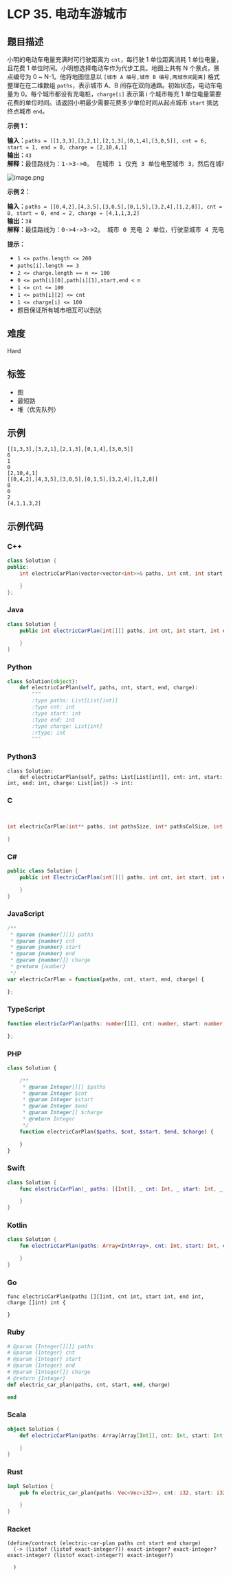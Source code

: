 # LCP 35. 电动车游城市

## 题目描述

<p>小明的电动车电量充满时可行驶距离为&nbsp;<code>cnt</code>，每行驶 1 单位距离消耗 1 单位电量，且花费 1 单位时间。小明想选择电动车作为代步工具。地图上共有 N 个景点，景点编号为 0 ~ N-1。他将地图信息以&nbsp;<code>[城市 A 编号,城市 B 编号,两城市间距离]</code>&nbsp;格式整理在在二维数组&nbsp;<code>paths</code>，表示城市 A、B 间存在双向通路。初始状态，电动车电量为 0。每个城市都设有充电桩，<code>charge[i]</code>&nbsp;表示第 i 个城市每充 1 单位电量需要花费的单位时间。请返回小明最少需要花费多少单位时间从起点城市&nbsp;<code>start</code>&nbsp;抵达终点城市&nbsp;<code>end</code>。</p>

<p><strong>示例 1：</strong></p>

<pre>
<strong>输入：</strong><code>paths = [[1,3,3],[3,2,1],[2,1,3],[0,1,4],[3,0,5]], cnt = 6, start = 1, end = 0, charge = [2,10,4,1]</code>
<strong>输出：</strong><code>43</code>
<strong>解释：</strong>最佳路线为：1-&gt;3-&gt;0。 在城市 1 仅充 3 单位电至城市 3，然后在城市 3 充 5 单位电，行驶至城市 0。 充电用时共 3*10 + 5*1= 35 行驶用时 3 + 5 = 8，此时总用时最短 43。
</pre>
<img alt="image.png" src="https://pic.leetcode-cn.com/1616125304-mzVxIV-image.png" />
<p><strong>示例 2：</strong></p>

<pre>
<strong>输入：</strong><code>paths = [[0,4,2],[4,3,5],[3,0,5],[0,1,5],[3,2,4],[1,2,8]], cnt = 8, start = 0, end = 2, charge = [4,1,1,3,2]</code>
<strong>输出：</strong><code>38</code>
<strong>解释：</strong>最佳路线为：0-&gt;4-&gt;3-&gt;2。 城市 0 充电 2 单位，行驶至城市 4 充电 8 单位，行驶至城市 3 充电 1 单位，最终行驶至城市 2。 充电用时 4*2+2*8+3*1 = 27 行驶用时 2+5+4 = 11，总用时最短 38。
</pre>

<p><strong>提示：</strong></p>

<ul>
	<li><code>1 &lt;= paths.length &lt;= 200</code></li>
	<li><code>paths[i].length == 3</code></li>
	<li><code>2 &lt;= charge.length == n &lt;= 100</code></li>
	<li><code>0 &lt;= path[i][0],path[i][1],start,end &lt; n</code></li>
	<li><code>1 &lt;= cnt &lt;= 100</code></li>
	<li><code>1 &lt;= path[i][2] &lt;= cnt</code></li>
	<li><code>1 &lt;= charge[i] &lt;= 100</code></li>
	<li>题目保证所有城市相互可以到达</li>
</ul>


## 难度

Hard

## 标签

- 图
- 最短路
- 堆（优先队列）

## 示例

```
[[1,3,3],[3,2,1],[2,1,3],[0,1,4],[3,0,5]]
6
1
0
[2,10,4,1]
[[0,4,2],[4,3,5],[3,0,5],[0,1,5],[3,2,4],[1,2,8]]
8
0
2
[4,1,1,3,2]
```

## 示例代码

### C++

```cpp
class Solution {
public:
    int electricCarPlan(vector<vector<int>>& paths, int cnt, int start, int end, vector<int>& charge) {

    }
};
```

### Java

```java
class Solution {
    public int electricCarPlan(int[][] paths, int cnt, int start, int end, int[] charge) {

    }
}
```

### Python

```python
class Solution(object):
    def electricCarPlan(self, paths, cnt, start, end, charge):
        """
        :type paths: List[List[int]]
        :type cnt: int
        :type start: int
        :type end: int
        :type charge: List[int]
        :rtype: int
        """
```

### Python3

```python3
class Solution:
    def electricCarPlan(self, paths: List[List[int]], cnt: int, start: int, end: int, charge: List[int]) -> int:
```

### C

```c


int electricCarPlan(int** paths, int pathsSize, int* pathsColSize, int cnt, int start, int end, int* charge, int chargeSize){

}
```

### C#

```csharp
public class Solution {
    public int ElectricCarPlan(int[][] paths, int cnt, int start, int end, int[] charge) {

    }
}
```

### JavaScript

```javascript
/**
 * @param {number[][]} paths
 * @param {number} cnt
 * @param {number} start
 * @param {number} end
 * @param {number[]} charge
 * @return {number}
 */
var electricCarPlan = function(paths, cnt, start, end, charge) {

};
```

### TypeScript

```typescript
function electricCarPlan(paths: number[][], cnt: number, start: number, end: number, charge: number[]): number {

};
```

### PHP

```php
class Solution {

    /**
     * @param Integer[][] $paths
     * @param Integer $cnt
     * @param Integer $start
     * @param Integer $end
     * @param Integer[] $charge
     * @return Integer
     */
    function electricCarPlan($paths, $cnt, $start, $end, $charge) {

    }
}
```

### Swift

```swift
class Solution {
    func electricCarPlan(_ paths: [[Int]], _ cnt: Int, _ start: Int, _ end: Int, _ charge: [Int]) -> Int {

    }
}
```

### Kotlin

```kotlin
class Solution {
    fun electricCarPlan(paths: Array<IntArray>, cnt: Int, start: Int, end: Int, charge: IntArray): Int {

    }
}
```

### Go

```golang
func electricCarPlan(paths [][]int, cnt int, start int, end int, charge []int) int {

}
```

### Ruby

```ruby
# @param {Integer[][]} paths
# @param {Integer} cnt
# @param {Integer} start
# @param {Integer} end
# @param {Integer[]} charge
# @return {Integer}
def electric_car_plan(paths, cnt, start, end, charge)

end
```

### Scala

```scala
object Solution {
    def electricCarPlan(paths: Array[Array[Int]], cnt: Int, start: Int, end: Int, charge: Array[Int]): Int = {

    }
}
```

### Rust

```rust
impl Solution {
    pub fn electric_car_plan(paths: Vec<Vec<i32>>, cnt: i32, start: i32, end: i32, charge: Vec<i32>) -> i32 {

    }
}
```

### Racket

```racket
(define/contract (electric-car-plan paths cnt start end charge)
  (-> (listof (listof exact-integer?)) exact-integer? exact-integer? exact-integer? (listof exact-integer?) exact-integer?)

  )
```

